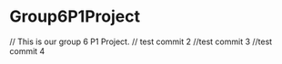 # Group6P1Project
// This is our group 6 P1 Project.
// test commit 2
//test commit 3
//test commit 4